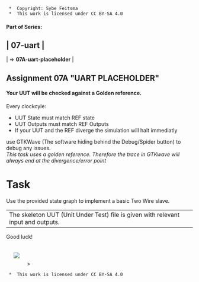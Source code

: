 ```
 *  Copyright: Sybe Feitsma
 *  This work is licensed under CC BY-SA 4.0 
```
#### Part of Series:
  | 07-uart |
  ---------------------
  | => **07A-uart-placeholder** |

## Assignment 07A "UART PLACEHOLDER"
  
  
#### Your UUT will be checked against a Golden reference. 
  Every clockcyle:

  - UUT State must match REF state  
  - UUT Outputs must match REF Outputs
  - If your UUT and the REF diverge the simulation will halt immediatly

  use GTKWave (The software hiding behind the Debug/Spider button) to debug any issues.\
  *This task uses a golden reference. Therefore the trace in GTKwave will always end at the divergence/error point*

# Task
  Use the provided state graph to implement a basic Two Wire slave.

  | |
  |-|
  | The skeleton UUT (Unit Under Test) file is given with relevant input and outputs. |

  Good luck!


<img src="fsm.svg" style="background-color:white;margin:20px;max-width:100%;">>

```
 *  This work is licensed under CC BY-SA 4.0 
```